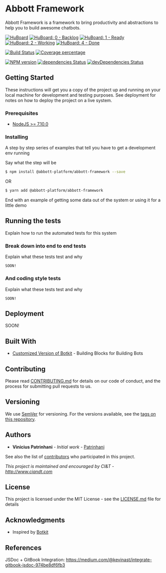 # Abbott Framework

Abbott Framework is a framework to bring productivity and abstractions to help you to build awesome chatbots.

[![HuBoard](https://img.shields.io/github/issues/AbbottPlatform/abbott-framework.svg)](https://huboard.com/AbbottPlatform/abbott-framework)
[![HuBoard: 0 - Backlog](https://img.shields.io/github/issues/AbbottPlatform/abbott-framework/%220%20-%20Backlog%22.svg)](https://huboard.com/AbbottPlatform/abbott-framework#/?column=%5B%22Backlog%22%5D)
[![HuBoard: 1 - Ready](https://img.shields.io/github/issues/AbbottPlatform/abbott-framework/%221%20-%20Ready%22.svg)](https://huboard.com/AbbottPlatform/abbott-framework#/?column=%5B%22Ready%22%5D)
[![HuBoard: 2 - Working](https://img.shields.io/github/issues/AbbottPlatform/abbott-framework/%222%20-%20Working%20%3C=%205%22.svg)](https://huboard.com/AbbottPlatform/abbott-framework#/?column=%5B%22Working%22%5D)
[![HuBoard: 4 - Done](https://img.shields.io/github/issues/AbbottPlatform/abbott-framework/%224%20-%20Done%22.svg)](https://huboard.com/AbbottPlatform/abbott-framework#/?column=%5B%22Done%22%5D)

[![Build Status][travis-image]][travis-url]
[![Coverage percentage][coveralls-image]][coveralls-url]

[![NPM version][npm-image]][npm-url]
[![dependencies Status][daviddm-image]][daviddm-url]
[![devDependencies Status][daviddm-dev-image]][daviddm-dev-url]

## Getting Started

These instructions will get you a copy of the project up and running on your local machine for development and testing purposes. See deployment for notes on how to deploy the project on a live system.

### Prerequisites

* [NodeJS >= 7.10.0](https://nodejs.org)

### Installing

A step by step series of examples that tell you have to get a development env running

Say what the step will be

```bash
$ npm install @abbott-platform/abbott-framework --save
```
OR
```bash
$ yarn add @abbott-platform/abbott-framework
```

End with an example of getting some data out of the system or using it for a little demo

## Running the tests

Explain how to run the automated tests for this system

### Break down into end to end tests

Explain what these tests test and why

```
SOON!
```

### And coding style tests

Explain what these tests test and why

```
SOON!
```

## Deployment

SOON!

## Built With

* [Customized Version of Botkit](https://github.com/AbbottPlatform/botkit) - Building Blocks for Building Bots

## Contributing

Please read [CONTRIBUTING.md](CONTRIBUTING.md) for details on our code of conduct, and the process for submitting pull requests to us.

## Versioning

We use [SemVer](http://semver.org/) for versioning. For the versions available, see the [tags on this repository](https://github.com/AbbottPlatform/abbott-framework/tags). 

## Authors

* **Vinicius Patrinhani** - *Initial work* - [Patrinhani](https://github.com/patrinhani-ciandt)

See also the list of [contributors](https://github.com/AbbottPlatform/abbott-framework/contributors) who participated in this project.

*This project is maintained and encouraged by CI&T - http://www.ciandt.com*

## License

This project is licensed under the MIT License - see the [LICENSE.md](LICENSE.md) file for details

## Acknowledgments

* Inspired by [Botkit](https://github.com/howdyai/botkit)

## References

JSDoc + GitBook Integration: https://medium.com/@kevinast/integrate-gitbook-jsdoc-974be8df6fb3

[npm-image]: https://badge.fury.io/js/%40abbott-platform%2Fabbott-framework.svg
[npm-url]: https://npmjs.org/package/@abbott-platform/abbott-framework
[travis-image]: https://travis-ci.org/AbbottPlatform/abbott-framework.svg?branch=master
[travis-url]: https://travis-ci.org/AbbottPlatform/abbott-framework
[daviddm-image]: https://david-dm.org/AbbottPlatform/abbott-framework.svg?theme=shields.io
[daviddm-url]: https://david-dm.org/AbbottPlatform/abbott-framework
[daviddm-dev-image]: https://david-dm.org/AbbottPlatform/abbott-framework/dev-status.svg
[daviddm-dev-url]: https://david-dm.org/AbbottPlatform/abbott-framework?type=dev
[coveralls-image]: https://coveralls.io/repos/github/AbbottPlatform/abbott-framework/badge.svg
[coveralls-url]: https://coveralls.io/github/AbbottPlatform/abbott-framework
